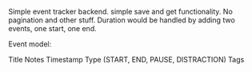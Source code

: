 Simple event tracker backend. simple save and get functionality. No pagination and other stuff.
Duration would be handled by adding two events, one start, one end.

Event model:

Title
Notes
Timestamp
Type (START, END, PAUSE, DISTRACTION)
Tags
